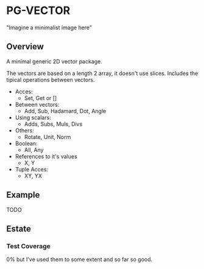 # PG-VECTOR

"Imagine a minimalist image here"

## Overview

A minimal generic 2D vector package.

The vectors are based on a length 2 array, it doesn't use slices. Includes the tipical operations between vectors.
- Acces:
    - Set, Get or []
- Between vectors:
    - Add, Sub, Hadamard, Dot, Angle
- Using scalars:
    - Adds, Subs, Muls, Divs
- Others:
    - Rotate, Unit, Norm
- Boolean:
    - All, Any
- References to it's values
    - X, Y
- Tuple Acces:
    - XY, YX

## Example

TODO

## Estate

### Test Coverage

0% but I've used them to some extent and so far so good.